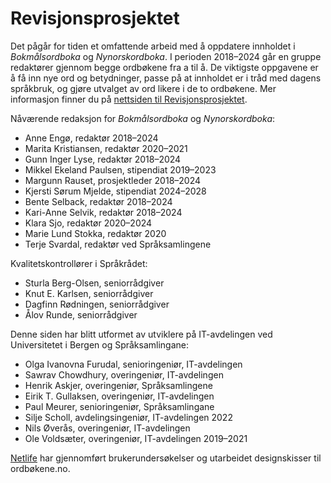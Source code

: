 # Revisjonsprosjektet
Det pågår for tiden et omfattende arbeid med å oppdatere innholdet i _Bokmålsordboka_ og _Nynorskordboka_. I perioden 2018–2024 går en gruppe redaktører gjennom begge ordbøkene fra a til å. De viktigste oppgavene er å få inn nye ord og betydninger, passe på at innholdet er i tråd med dagens språkbruk, og gjøre utvalget av ord likere i de to ordbøkene. Mer informasjon finner du på [nettsiden til Revisjonsprosjektet](https://www.uib.no/lle/revisjonsprosjektet).

Nåværende redaksjon for _Bokmålsordboka_ og _Nynorskordboka_:

*   Anne Engø, redaktør 2018–2024
*   Marita Kristiansen, redaktør 2020–2021
*   Gunn Inger Lyse, redaktør 2018–2024
*   Mikkel Ekeland Paulsen, stipendiat 2019–2023
*   Margunn Rauset, prosjektleder 2018–2024
*   Kjersti Sørum Mjelde, stipendiat 2024–2028
*   Bente Selback, redaktør 2018–2024
*   Kari-Anne Selvik, redaktør 2018–2024
*   Klara Sjo, redaktør 2020–2024
*   Marie Lund Stokka, redaktør 2020
*   Terje Svardal, redaktør ved Språksamlingene

Kvalitetskontrollører i Språkrådet:

*   Sturla Berg-Olsen, seniorrådgiver
*   Knut E. Karlsen, seniorrådgiver
*   Dagfinn Rødningen, seniorrådgiver
*   Ålov Runde, seniorrådgiver

Denne siden har blitt utformet av utviklere på IT-avdelingen ved Universitetet i Bergen og Språksamlingane:

*   Olga Ivanovna Furudal, senioringeniør, IT-avdelingen
*   Sawrav Chowdhury, overingeniør, IT-avdelingen
*   Henrik Askjer, overingeniør, Språksamlingene
*   Eirik T. Gullaksen, overingeniør, IT-avdelingen
*   Paul Meurer, senioringeniør, Språksamlingane
*   Silje Scholl, avdelingsingeniør, IT-avdelingen 2022
*   Nils Øverås, overingeniør, IT-avdelingen
*   Ole Voldsæter, overingeniør, IT-avdelingen 2019–2021

[Netlife](https://www.netlife.com/) har gjennomført brukerundersøkelser og utarbeidet designskisser til ordbøkene.no.